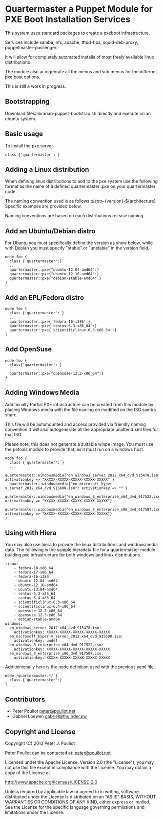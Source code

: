 Quartermaster a Puppet Module for PXE Boot Installation Services
=================================================================

This system uses standard packages to create a pxeboot infrastructure.

Services include samba, nfs, apache, tftpd-hpa, squid-deb-proxy, puppetmaster-passenger.

It will allow for completely automated installs of most freely available linux distributions

The module also autogenrate all the menus and sub menus for the differnet pxe boot options.


This is still a work in progress.


Bootstrapping
-------------

Download files/librarian-puppet-bootstrap.sh directly and execute on an ubuntu system.

Basic usage
-----------

To install the pxe server

    class {'quartermaster': }

Adding a Linux distribution
---------------------------
When defining linux distributions to add to the pxe system use the following format as the name of
a defined quartermaster::pxe on your quartermaster node.

The naming convention used is as follows ${distro}-${version}-${architecture}
Specific exampes are provided below.

Naming conventions are based on each distributions release naming.


Add an Ubuntu/Debian distro
---------------------------
For Ubuntu you must specifically define the version as show below, while with Debian you must specify 
"stable" or "unstable" in the version field.


    node foo { 
      class {'quartermaster':}
      ...
      quartermaster::pxe{"ubuntu-12.04-amd64":}
      quartermaster::pxe{"ubuntu-12.10-amd64":}
      quartermaster::pxe{"debian-stable-amd64":}
    }


Add an EPL/Fedora distro
------------------------

    node foo {
      class {'quartermaster': }
      ...
      quartermaster::pxe{'fedora-16-i386':}
      quartermaster::pxe{'centos-6.3-x86_64':}
      quartermaster::pxe{'scientificlinux-6.3-x86_64':}
    }

Add OpenSuse
------------
    node foo {
      class{'quartermaster': }
      ...
      quartermaster::pxe{"opensuse-12.2-x86_64":}
    }


Adding Windows Media
--------------------

Additionally Partial PXE infrastructure can be created from this module by placing 
Windows media with the file naming on modified on the ISO samba share.

This file will be automounted and access provided via friendly naming convention
It will also autogenerate all the appropriate unattend.xml files for that ISO.

Please note, this does not generate a suitable winpe image.  You must use 
the petools module to provide that, as it must run on a windows host.

    node foo {
      class {'quartermaster': }
      ...
      quartermaster::windowsmedia{"en_windows_server_2012_x64_dvd_915478.iso": activationkey => "XXXXX-XXXXX-XXXXX-XXXXX-XXXXX" }
      quartermaster::windowsmedia{"en_microsoft_hyper-v_server_2012_x64_dvd_915600.iso": activationkey => "" }
      quartermaster::windowsmedia{"en_windows_8_enterprise_x64_dvd_917522.iso": activationkey => "XXXXX-XXXXX-XXXXX-XXXXX-XXXXX"}
      quartermaster::windowsmedia{"en_windows_8_enterprise_x86_dvd_917587.iso": activationkey => "XXXXX-XXXXX-XXXXX-XXXXX-XXXXX"}
    }

Using with Hiera 
----------------
You may also use hiera to provide the linux distributions and windowsmedia data.
The following is the sample hieradata file for a quartermaster module building pxe infrastructure for both windows and linux distributions. 

    linux:
        - fedora-18-x86_64
        - fedora-17-x86_64
        - fedora-16-i386
        - ubuntu-12.04-amd64
        - ubuntu-12.10-amd64
        - ubuntu-13.04-amd64
        - centos-6.3-x86_64
        - centos-6.4-x86_64
        - scientificlinux-6.3-x86_64
        - scientificlinux-6.4-x86_64
        - opensuse-12.2-x86_64
        - opensuse-12.3-x86_64
        - debian-stable-amd64
    windows:
      en_windows_server_2012_x64_dvd_915478.iso:
        activationkey: XXXXX-XXXXX-XXXXX-XXXXX-XXXXX
      en_microsoft_hyper-v_server_2012_x64_dvd_915600.iso:
        activationkey: undef
      en_windows_8_enterprise_x64_dvd_917522.iso:
        activationkey: XXXXX-XXXXX-XXXXX-XXXXX-XXXXX
      en_windows_8_enterprise_x86_dvd_917587.iso:
        activationkey: XXXXX-XXXXX-XXXXX-XXXXX-XXXXX

Additionionally here is the node definition used with the previous yaml file.

    node /quartermaster.*/ {
      class {'quartermaster':}
    }








Contributors
------------

 * Peter Pouliot <peter@pouliot.net>
 * Gabriel Loewen <gabriel@thu.nder.pw>

Copyright and License
---------------------

Copyright (C) 2013 Peter J. Pouliot

Peter Pouliot can be contacted at: peter@pouliot.net

Licensed under the Apache License, Version 2.0 (the "License");
you may not use this file except in compliance with the License.
You may obtain a copy of the License at

  http://www.apache.org/licenses/LICENSE-2.0

Unless required by applicable law or agreed to in writing, software
distributed under the License is distributed on an "AS IS" BASIS,
WITHOUT WARRANTIES OR CONDITIONS OF ANY KIND, either express or implied.
See the License for the specific language governing permissions and
limitations under the License.
